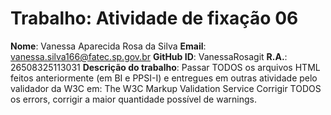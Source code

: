 # Trabalho: Atividade de fixação 06
**Nome**: Vanessa Aparecida Rosa da Silva
**Email**: vanessa.silva166@fatec.sp.gov.br
**GitHub ID**: VanessaRosagit
**R.A.**: 26508325113031
**Descrição do trabalho**:
Passar TODOS os arquivos HTML feitos anteriormente (em BI e PPSI-I) e entregues em outras
atividade pelo validador da W3C em:
The W3C Markup Validation Service
Corrigir TODOS os errors, corrigir a maior quantidade possível de warnings.
